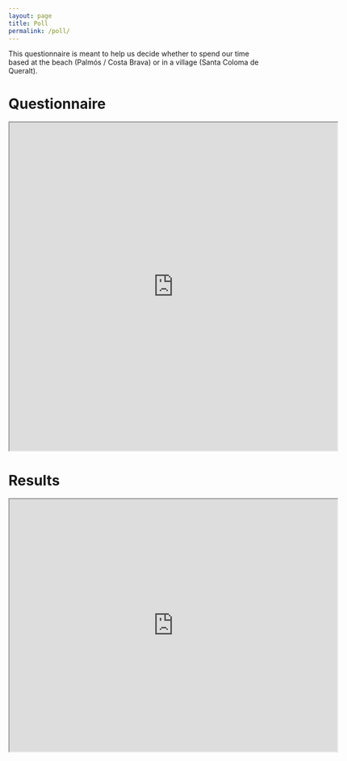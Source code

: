 ```yaml
---
layout: page
title: Poll
permalink: /poll/
---
```


This questionnaire is meant to help us decide whether to spend our time based at the beach (Palmós / Costa Brava) or in a village (Santa Coloma de Queralt).

# Questionnaire  

<iframe src = 'http://goo.gl/forms/wNzFDC4GPC' width = 650, height = 650 align='center'></iframe>


# Results  



<iframe src = 'https://docs.google.com/spreadsheets/d/1xZscwbXzNe2CgBEEKFvOWzjYPoYIBoloJgWIxwK_zSM/edit?usp=sharing' width = 650, height = 500, align='center'></iframe>
